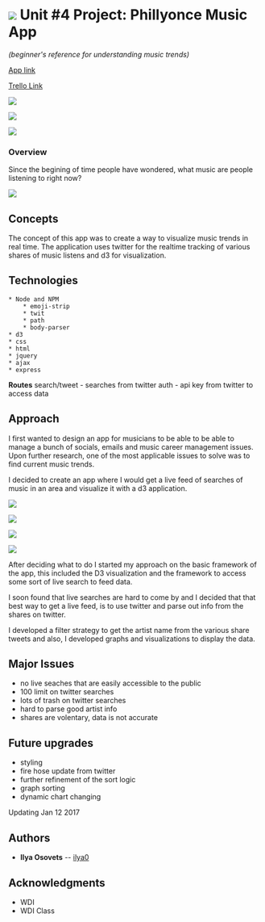 # ![](https://ga-dash.s3.amazonaws.com/production/assets/logo-9f88ae6c9c3871690e33280fcf557f33.png) Unit #4 Project: Phillyonce Music App

 _(beginner's reference for understanding music trends)_

[App link](https://obscure-tundra-48009.herokuapp.com/)

[Trello Link](https://trello.com/b/sIEFnZgx/project-4)



![](https://github.com/ilya0/Project-4/blob/master/ERD/9.finalworking.png)


![](https://github.com/ilya0/Project-4/blob/master/ERD/7.working1.png)

![](https://github.com/ilya0/Project-4/blob/master/ERD/8.codeworking2.png)



### Overview

Since the begining of time people have wondered, what music are people listening to right now?

![](https://github.com/ilya0/Project-4/blob/master/ERD/enstein.jpg)


## Concepts
The concept of this app was to create a way to visualize music trends in real time. The application uses twitter for the realtime tracking of various shares of music listens and d3 for visualization.

## Technologies

    * Node and NPM
	    * emoji-strip
	    * twit
	    * path
	    * body-parser
    * d3
    * css
    * html
    * jquery
    * ajax
    * express

 **Routes**
search/tweet - searches from twitter
auth - api key from twitter to access data



## Approach
I first wanted to design an app for musicians to be able to be able to manage a bunch of socials, emails and music career management issues. Upon further research, one of the most applicable issues to solve was to find current music trends.

I decided to create an app where I would get a live feed of searches of music in an area and visualize it with a d3 application.

![](https://github.com/ilya0/Project-4/blob/master/ERD/1.intial%20layout.JPG)

![](https://github.com/ilya0/Project-4/blob/master/ERD/2.%20newappreimagine.JPG)

![](https://github.com/ilya0/Project-4/blob/master/ERD/4.sort%20logic.JPG)

![](https://github.com/ilya0/Project-4/blob/master/ERD/6.findingartistname.JPG)



After deciding what to do I started my approach on the basic framework of the app, this included the D3 visualization and the framework to access some sort of live search to feed data. 

I soon found that live searches are hard to come by and I decided that that best way to get a live feed, is to use twitter and parse out info from the shares on twitter.

I developed a filter strategy to get the artist name from the various share tweets and also, I developed graphs and visualizations to display the data.


## Major Issues
- no live seaches that are easily accessible to the public
- 100 limit on twitter searches
- lots of trash on twitter searches
- hard to parse good artist info
- shares are volentary, data is not accurate



## Future upgrades
- styling
- fire hose update from twitter
- further refinement of the sort logic
- graph sorting
- dynamic chart changing

Updating Jan 12 2017

## Authors

* **Ilya Osovets** -- [ilya0](https://github.com/ilya0)

## Acknowledgments

* WDI 
* WDI Class


